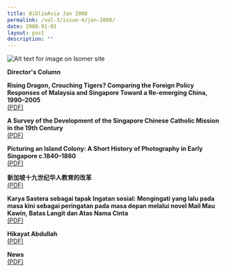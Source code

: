 ```yaml
---
title: BiblioAsia Jan 2008
permalink: /vol-3/issue-4/jan-2008/
date: 2008-01-01
layout: post
description: ""
---
```

![Alt text for image on Isomer site](/images/covers/ba3-4.jpg)

**Director's Column**<br>

**Rising Dragon, Crouching Tigers? Comparing the Foreign Policy Responses of Malaysia and Singapore Toward a Re-emerging China, 1990–2005**<br>[(PDF)](/files/pdf/vol-3/issue-4/v3-issue4_RisingDragon.pdf)

**A Survey of the Development of the Singapore Chinese Catholic Mission in the 19th Century**<br>[(PDF)](/files/pdf/vol-3/issue-4/v3-issue4_CatholicMission.pdf)

**Picturing an Island Colony: A Short History of
Photography in Early Singapore c.1840–1860**<br>[(PDF)](/files/pdf/vol-3/issue-4/v3-issue4_PhotographyHistory.pdf)

**新加坡十九世纪华人教育的改革**<br>[(PDF)](/files/pdf/vol-3/issue-4/v3-issue4_EducationReforms_Chinese.pdf)

**Karya Sastera sebagai tapak Ingatan sosial: Mengingati yang lalu pada masa kini sebagai peringatan pada masa depan melalui novel Mail Mau Kawin, Batas Langit dan Atas Nama Cinta**<br>[(PDF)](/files/pdf/vol-3/issue-4/v3-issue4_KaryaSastera.pdf)

**Hikayat Abdullah**<br>[(PDF)](/files/pdf/vol-3/issue-4/v3-issue4_HikayatAbdullah.pdf)

**News**<br>
[(PDF)](/files/pdf/vol-3/issue-4/v3-issue%204_News.pdf)